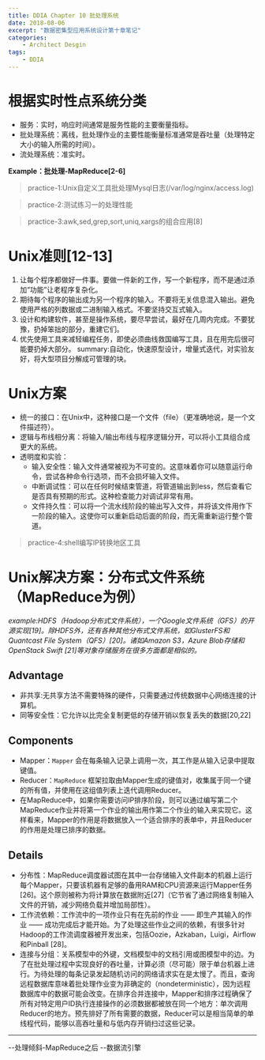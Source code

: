 ```yaml
---
title: DDIA Chapter 10 批处理系统 
date: 2018-08-06
excerpt: "数据密集型应用系统设计第十章笔记"
categories:
	- Architect Desgin
tags:
	- DDIA
---
```




# 根据实时性点系统分类

- 服务：实时，响应时间通常是服务性能的主要衡量指标。
- 批处理系统：离线，批处理作业的主要性能衡量标准通常是吞吐量（处理特定大小的输入所需的时间）。
- 流处理系统：准实时。

**Example：批处理-MapReduce[2-6]**

> practice-1:Unix自定义工具批处理Mysql日志(/var/log/nginx/access.log)

> practice-2:测试练习一的处理性能

> practice-3:awk,sed,grep,sort,uniq,xargs的组合应用[8]

# Unix准则[12-13]

1. 让每个程序都做好一件事。要做一件新的工作，写一个新程序，而不是通过添加“功能”让老程序复杂化。
2. 期待每个程序的输出成为另一个程序的输入。不要将无关信息混入输出。避免使用严格的列数据或二进制输入格式。不要坚持交互式输入。
3. 设计和构建软件，甚至是操作系统，要尽早尝试，最好在几周内完成。不要犹豫，扔掉笨拙的部分，重建它们。
4. 优先使用工具来减轻编程任务，即使必须曲线救国编写工具，且在用完后很可能要扔掉大部分。
summary:自动化，快速原型设计，增量式迭代，对实验友好，将大型项目分解成可管理的块。

# Unix方案

- 统一的接口：在Unix中，这种接口是一个文件（file）（更准确地说，是一个文件描述符）。
- 逻辑与布线相分离：将输入/输出布线与程序逻辑分开，可以将小工具组合成更大的系统。
- 透明度和实验：
	- 输入安全性：输入文件通常被视为不可变的。这意味着你可以随意运行命令，尝试各种命令行选项，而不会损坏输入文件。
	- 中断调试性：可以在任何时候结束管道，将管道输出到less，然后查看它是否具有预期的形式。这种检查能力对调试非常有用。
	- 文件持久性：可以将一个流水线阶段的输出写入文件，并将该文件用作下一阶段的输入。这使你可以重新启动后面的阶段，而无需重新运行整个管道。

> practice-4:shell编写IP转换地区工具

# Unix解决方案：分布式文件系统（MapReduce为例）

*example:HDFS（Hadoop分布式文件系统），一个Google文件系统（GFS）的开源实现[19]。​除HDFS外，还有各种其他分布式文件系统，如GlusterFS和Quantcast File System（QFS）[20]。诸如Amazon S3，Azure Blob存储和OpenStack Swift [21]等对象存储服务在很多方面都是相似的。*

## Advantage
- 非共享:无共享方法不需要特殊的硬件，只需要通过传统数据中心网络连接的计算机。
- 同等安全性：它允许以比完全复制更低的存储开销以恢复丢失的数据[20,22]

## Components
- Mapper：`Mapper` 会在每条输入记录上调用一次，其工作是从输入记录中提取键值。
- Reducer：`MapReduce` 框架拉取由Mapper生成的键值对，收集属于同一个键的所有值，并使用在这组值列表上迭代调用Reducer。
- 在MapReduce中，如果你需要访问IP排序阶段，则可以通过编写第二个MapReduce作业并将第一个作业的输出用作第二个作业的输入来实现它。这样看来，Mapper的作用是将数据放入一个适合排序的表单中，并且Reducer的作用是处理已排序的数据。

## Details

- 分布性：MapReduce调度器试图在其中一台存储输入文件副本的机器上运行每个Mapper，只要该机器有足够的备用RAM和CPU资源来运行Mapper任务[26]。这个原则被称为将计算放在数据附近[27]（它节省了通过网络复制输入文件的开销，减少网络负载并增加局部性）。
- 工作流依赖：工作流中的一项作业只有在先前的作业 —— 即生产其输入的作业 —— 成功完成后才能开始。为了处理这些作业之间的依赖，有很多针对Hadoop的工作流调度器被开发出来，包括Oozie，Azkaban，Luigi，Airflow和Pinball [28]。
- 连接与分组：关系模型中的外键，文档模型中的文档引用或图模型中的边。为了在批处理过程中实现良好的吞吐量，计算必须（尽可能）限于单台机器上进行。为待处理的每条记录发起随机访问的网络请求实在是太慢了。而且，查询远程数据库意味着批处理作业变为非确定的（nondeterministic），因为远程数据库中的数据可能会改变。在排序合并连接中，Mapper和排序过程确保了所有对特定用户ID执行连接操作的必须数据都被放在同一个地方：单次调用Reducer的地方。预先排好了所有需要的数据，Reducer可以是相当简单的单线程代码，能够以高吞吐量和与低内存开销扫过这些记录。
---
--处理倾斜-MapReduce之后
--数据流引擎

